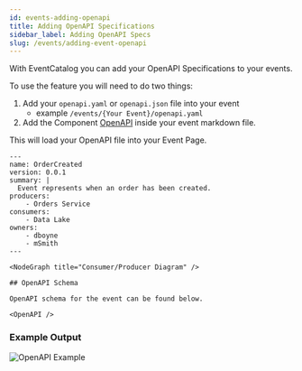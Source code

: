 ```yaml
---
id: events-adding-openapi
title: Adding OpenAPI Specifications
sidebar_label: Adding OpenAPI Specs
slug: /events/adding-event-openapi
---
```


With EventCatalog you can add your OpenAPI Specifications to your events.

To use the feature you will need to do two things:

1. Add your `openapi.yaml` or `openapi.json` file into your event
    - example `/events/{Your Event}/openapi.yaml`
2. Add the Component [OpenAPI](/docs/components/overview#openapi-) inside your event markdown file.

This will load your OpenAPI file into your Event Page.

```mdx title="Example of loading OpenAPI into Service file"
---
name: OrderCreated
version: 0.0.1
summary: |
  Event represents when an order has been created. 
producers:
    - Orders Service
consumers:
    - Data Lake
owners:
    - dboyne
    - mSmith
---

<NodeGraph title="Consumer/Producer Diagram" />

## OpenAPI Schema

OpenAPI schema for the event can be found below.

<OpenAPI />

```

### Example Output

![OpenAPI Example](/img/guides/mdx/openapi-full.jpeg)